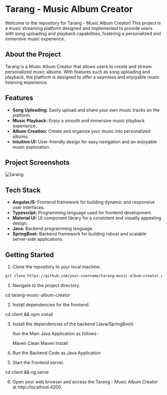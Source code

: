 # Tarang - Music Album Creator

Welcome to the repository for Tarang - Music Album Creator! This project is a music streaming platform designed and implemented to provide users with song uploading and playback capabilities, fostering a personalized and immersive music experience.

## About the Project

Tarang is a Music Album Creator that allows users to create and stream personalized music albums. With features such as song uploading and playback, the platform is designed to offer a seamless and enjoyable music listening experience.

## Features

- **Song Uploading:** Easily upload and share your own music tracks on the platform.
- **Music Playback:** Enjoy a smooth and immersive music playback experience.
- **Album Creation:** Create and organize your music into personalized albums.
- **Intuitive UI:** User-friendly design for easy navigation and an enjoyable music exploration.

## Project Screenshots

![tarang](https://github.com/anushka-srivastava22/my-portfolio/assets/67271376/aa8c84b2-5fc0-4794-a053-b8ef4088cdb5)

## Tech Stack

- **AngularJS:** Frontend framework for building dynamic and responsive user interfaces.
- **Typescript:** Programming language used for frontend development.
- **Material UI:** UI component library for a consistent and visually appealing design.
- **Java:** Backend programming language.
- **SpringBoot:** Backend framework for building robust and scalable server-side applications.

## Getting Started

1. Clone the repository to your local machine.

```bash
git clone https://github.com/your-username/tarang-music-album-creator.git

```
1. Navigate to the project directory.

  cd tarang-music-album-creator

2. Install dependencies for the frontend.

  cd client && npm install

3. Install the dependencies of the backend (Java/SpringBoot)

   Run the Main Java Application as follows :
   
   Maven Clean
   Maven Install
   
4. Run the Backend Code as Java Application
   
5. Start the frontend server.

  cd client && ng serve


6. Open your web browser and access the Tarang - Music Album Creator at http://localhost:4200.
